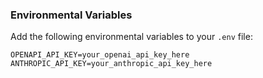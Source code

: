 ### Environmental Variables
Add the following environmental variables to your `.env` file:

```
OPENAPI_API_KEY=your_openai_api_key_here
ANTHROPIC_API_KEY=your_anthropic_api_key_here
```
